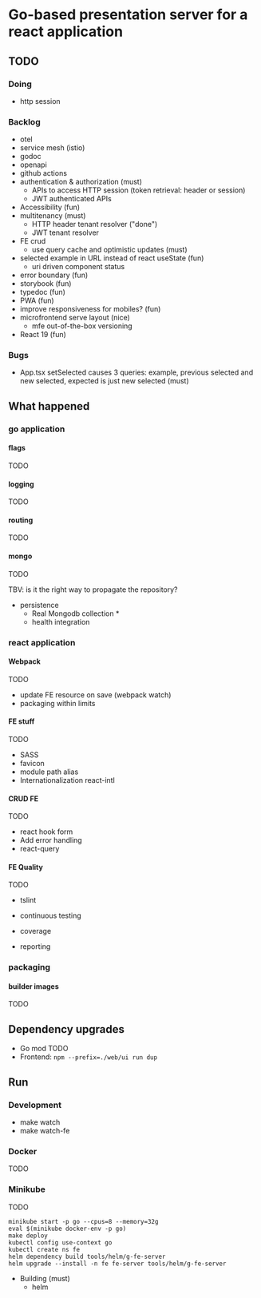 # Go-based presentation server for a react application

## TODO

### Doing

- http session

### Backlog

- otel
- service mesh (istio)
- godoc
- openapi
- github actions
- authentication & authorization (must)
  - APIs to access HTTP session (token retrieval: header or session)
  - JWT authenticated APIs
- Accessibility (fun)
- multitenancy (must)
  - HTTP header tenant resolver ("done")
  - JWT tenant resolver
- FE crud
  - use query cache and optimistic updates (must)
- selected example in URL instead of react useState (fun)
  - uri driven component status
- error boundary (fun)
- storybook (fun)
- typedoc (fun)
- PWA (fun)
- improve responsiveness for mobiles? (fun)
- microfrontend serve layout (nice)
  - mfe out-of-the-box versioning
- React 19 (fun)

### Bugs

- App.tsx setSelected causes 3 queries: example, previous selected and new selected, expected is just new selected (must)

## What happened

### go application

#### flags

TODO

#### logging

TODO

#### routing

TODO

#### mongo

TODO

TBV: is it the right way to propagate the repository?

- persistence
  - Real Mongodb collection *
  - health integration

### react application

#### Webpack

TODO

- update FE resource on save (webpack watch)
- packaging within limits

#### FE stuff

TODO

- SASS
- favicon
- module path alias
- Internationalization react-intl

#### CRUD FE

TODO

  - react hook form
  - Add error handling
  - react-query

#### FE Quality

TODO

- tslint

- continuous testing
- coverage

- reporting

### packaging

#### builder images

TODO

## Dependency upgrades

- Go mod TODO
- Frontend: `npm --prefix=./web/ui run dup`

## Run

### Development

- make watch
- make watch-fe


### Docker

TODO

### Minikube

TODO

```shell
minikube start -p go --cpus=8 --memory=32g
eval $(minikube docker-env -p go)
make deploy
kubectl config use-context go
kubectl create ns fe
helm dependency build tools/helm/g-fe-server
helm upgrade --install -n fe fe-server tools/helm/g-fe-server
```

- Building (must)
  - helm

